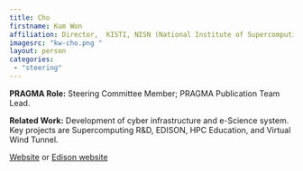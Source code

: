 ```yaml
---
title: Cho
firstname: Kum Won
affiliation: Director,  KISTI, NISN (National Institute of Supercomputing and Networking), Center for Computational Science and Engineering
imagesrc: "kw-cho.png "
layout: person
categories:
 - "steering"
---
```


**PRAGMA Role:** Steering Committee Member; PRAGMA Publication Team Lead.

**Related Work:** Development of cyber infrastructure and e-Science system. Key
projects are Supercomputing R&D, EDISON, HPC Education, and Virtual Wind
Tunnel.

[Website][1] or [Edison website][2]

[1]: http://www.nisn.re.kr 
[2]: https://www.edison.re.kr
